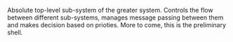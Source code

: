 Absolute top-level sub-system of the greater system. Controls the flow between different
 sub-systems, manages message passing between them and makes decision based on prioties.
 More to come, this is the preliminary shell.
